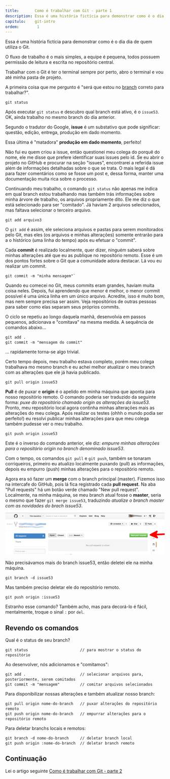 ```yaml
---
title:       Como é trabalhar com Git - parte 1
description: Essa é uma história fictícia para demonstrar como é o dia dia de quem utiliza o Git
capitulo:    git-intro
ordem:        1
---
```


Essa é uma história fictícia para demonstrar como é o dia dia de quem utiliza o Git.

O fluxo de trabalho é o mais simples, a equipe é pequena, todos possuem permissão de leitura e escrita no repositório
central.

Trabalhar com o Git é ter o terminal sempre por perto, abro o terminal e vou até minha pasta de projeto.

A primeira coisa que me pergunto é "será que estou no [branch](/git/branch/) correto para trabalhar?".

    git status

Após executar `git status` e descubro qual branch está ativo, é o `issue53`. OK, ainda trabalho no mesmo branch do dia
anterior.

Segundo o tradutor do Google, __issue__ é um substativo que pode significar: questão, edição, entrega, produção em
dado momento.

Essa última é "matadora" __produção em dado momento__, perfeito!

Não fui eu quem criou a issue, então questionei meu colega do porquê do nome, ele me disse que prefere identificar suas
issues pelo id. Se eu abrir o projeto no GitHub e procurar na seção "issues", encontrarei a referida issue além de 
informações detalhadas sobre o que se trata. O mais legal é dá para fazer comentários como se fosse um post e, dessa 
forma, manter uma documentação muita rica sobre o processo.

Continuando meu trabalho, o comando `git status` não apenas me indica em qual branch estou trabalhando mas também trás
informações sobre minha árvore de trabalho, os arquivos propriamente dito. Ele me diz o que está selecionado para ser
"comitado". Já haviam 2 arquivos selecionados, mas faltava selecionar o terceiro arquivo.

    git add arquivo3

O `git add` é assim, ele seleciona arquivos e pastas para serem monitorados pelo Git, mas eles (os arquivos e minhas
alterações) somente entrarão para a o histórico (uma linha do tempo) após eu efetuar o "commit". 

Cada __commit__ é realizado localmente, quer dizer, ninguém saberá sobre minhas alterações até que eu as publique no
repositório remoto. Esse é um dos pontos fortes sobre o Git que a comunidade adora destacar. Lá vou eu realizar um commit.

    git commit -m "minha mensagem"`

Quando eu comecei no Git, meus commits eram grandes,
haviam muita coisa neles. Depois, fui aprendendo que menor é melhor, o menor commit possível é uma única linha em um 
único arquivo. Acredite, isso é muito bom, mas nem sempre precisa ser assim. Veja repositórios de outras pessoas para
saber como elas separam seus próprios commits.

O ciclo se repetiu ao longo daquela manhã, desenvolvia em passos pequenos, adicionava e "comitava" na mesma medida. A 
sequência de comandos abaixo...

    git add .
    git commit -m "mensagem do commit"

... rapidamente torna-se algo trivial.

Certo tempo depois, meu trabalho estava completo, porém meu colega trabalhava mo mesmo branch e eu achei melhor atualizar
o meu branch com as alterações que ele já havia publicado.

    git pull origin issue53

__Pull__ é de puxar e __origin__ é o apelido em minha máquina que aponta para nosso repositório remoto. O comando poderia ser
traduzido da seguinte forma: *puxe do repositório chamado origin as alterações da issue53*. Pronto, meu repositório local
agora continha minhas alterações mais as alterações do meu colega. Após realizar os testes (ohhh o mundo podia ser perfeito!)
eu resolvi publicar minhas alterações para que meu colega também pudesse ver o meu trabalho.

    git push origin issue53

Este é o inverso do comando anterior, ele diz: *empurre minhas alterações para o repositório origin no branch denominado issue53*.

Com o tempo, os comandos `git pull` e `git push`, também se tonaram corriqueiros, primeiro eu atualizo localmente 
puxando (pull) as informações, depois eu empurro (push) minhas alterações para o repositório remoto.

Agora era só fazer um __merge__ com o branch principal (master). Fizemos isso na intercafe do GitHub, pois lá fica
registrado cada __pull request__. Na aba "Pull requests" há um botão verde chamado "New pull request". Localmente, na minha
máquina, se meu branch atual fosse o __master__, seria o mesmo que fazer `git merge issue53`, traduzindo *atualize o branch
master com as novidades do brach issue53*.

![](../new-pull-request.png)

Não precisávamos mais do branch issue53, então deletei ele na minha máquina.

    git branch -d issue53

Mas também preciso deletar ele do repositório remoto.

    git push origin :issue53

Estranho esse comando? Também acho, mas para decorá-lo é fácil, mentalmente, troque o sinal `:` por `del`.


Revendo os comandos
---

Qual é o status de seu branch?

    git status                       // para mostrar o status do repositório

Ao desenvolver, nós adicionamos e "comitamos":

    git add .                        // selecionar arquivos para, posteriormente, serem comitados
    git commit -m "mensagem"         // comitar arquivos selecionados


Para disponibilizar nossas alterações e também atualizar nosso branch:

    git pull origin nome-do-branch   // puxar alterações do repositório remoto
    git push origin nome-do-branch   // empurrar alterações para o repositório remoto

Para deletar branchs locais e remotos:

    git branch -d nome-do-branch     // deletar branch local
    git push origin :nome-do-branch  // deletar branch remoto



Continuação
---

Lei o artigo seguinte [Como é trabalhar com Git - parte 2](/git/como-e-trabalhar-com-git-2/)